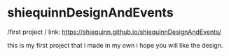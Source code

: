 # shiequinnDesignAndEvents
/first project /
link: https://shiequinn.github.io/shiequinnDesignAndEvents/

this is my first project that i made in my own i hope you will like the design. 
